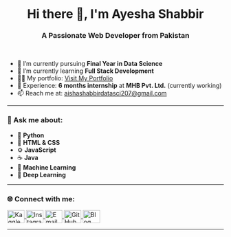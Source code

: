 <h1 align="center">Hi there 👋, I'm Ayesha Shabbir</h1>
<h3 align="center">A Passionate Web Developer from Pakistan</h3>

<br>

- 🔭 I’m currently pursuing **Final Year in Data Science**  
- 🌱 I’m currently learning **Full Stack Development**  
- 👨‍💻 My portfolio: [Visit My Portfolio](https://github.com/Ayeshashabbir01/Portfolio.git)
- 💼 Experience: **6 months internship** at **MHB Pvt. Ltd.** (currently working)  
- 📫 Reach me at: <a href="mailto:aishashabbirdatasci207@gmail.com">aishashabbirdatasci207@gmail.com</a>  

---

<h3>💬 Ask me about:</h3>
<ul>
  <li>🐍 <strong>Python</strong></li>
  <li>🎨 <strong>HTML & CSS</strong></li>
  <li>⚙️ <strong>JavaScript</strong></li>
  <li>☕ <strong>Java</strong></li>
  <li>🤖 <strong>Machine Learning</strong></li>
  <li>🧠 <strong>Deep Learning</strong></li>
</ul>

---

<h3>🌐 Connect with me:</h3>
<p align="left">
  <!-- Kaggle -->
  <a href="https://www.kaggle.com/aishashabbir" target="_blank">
    <img align="center" src="https://www.kaggle.com/static/images/site-logo.png" alt="Kaggle" height="30" width="40" />
  </a>
  <!-- Instagram -->
  <a href="https://instagram.com/ayesha_shabbir4" target="_blank">
    <img align="center" src="https://raw.githubusercontent.com/rahuldkjain/github-profile-readme-generator/master/src/images/icons/Social/instagram.svg" alt="Instagram" height="30" width="40" />
  </a>
  <!-- Email -->
  <a href="mailto:aishashabbirdatasci207@gmail.com" target="_blank">
    <img align="center" src="https://cdn-icons-png.flaticon.com/512/732/732200.png" alt="Email" height="30" width="40" />
  </a>
  <!-- GitHub -->
  <a href="https://github.com/Ayeshashabbir01" target="_blank">
    <img align="center" src="https://raw.githubusercontent.com/rahuldkjain/github-profile-readme-generator/master/src/images/icons/Social/github.svg" alt="GitHub" height="30" width="40" />
  </a>
  <!-- Blog -->
  <a href="https://yourblog.com" target="_blank">
    <img align="center" src="https://upload.wikimedia.org/wikipedia/commons/thumb/7/76/Blogger_icon.svg/2048px-Blogger_icon.svg.png" alt="Blog" height="30" width="40" />
  </a>
</p>

---


